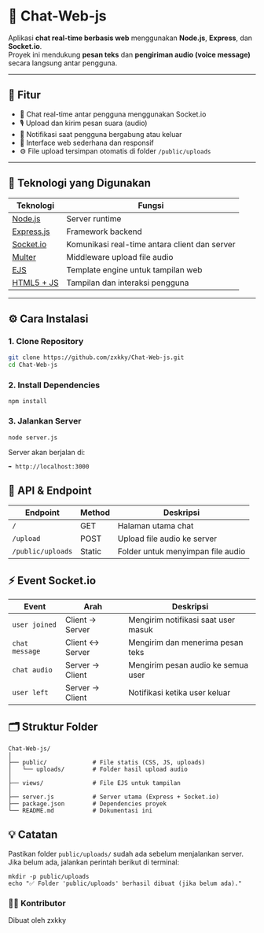 # 💬 Chat-Web-js

Aplikasi **chat real-time berbasis web** menggunakan **Node.js**, **Express**, dan **Socket.io**.  
Proyek ini mendukung **pesan teks** dan **pengiriman audio (voice message)** secara langsung antar pengguna.

---

## 🚀 Fitur

- 💬 Chat real-time antar pengguna menggunakan Socket.io  
- 🎙️ Upload dan kirim pesan suara (audio)  
- 👥 Notifikasi saat pengguna bergabung atau keluar  
- 🧭 Interface web sederhana dan responsif  
- ⚙️ File upload tersimpan otomatis di folder `/public/uploads`

---

## 🧩 Teknologi yang Digunakan

| Teknologi | Fungsi |
|------------|--------|
| [Node.js](https://nodejs.org/) | Server runtime |
| [Express.js](https://expressjs.com/) | Framework backend |
| [Socket.io](https://socket.io/) | Komunikasi real-time antara client dan server |
| [Multer](https://github.com/expressjs/multer) | Middleware upload file audio |
| [EJS](https://ejs.co/) | Template engine untuk tampilan web |
| [HTML5 + JS](https://developer.mozilla.org/en-US/docs/Web/HTML) | Tampilan dan interaksi pengguna |

---

## ⚙️ Cara Instalasi

### 1. Clone Repository
```bash
git clone https://github.com/zxkky/Chat-Web-js.git
cd Chat-Web-js
```
### 2. Install Dependencies
```
npm install
```
### 3. Jalankan Server
```
node server.js
```
Server akan berjalan di:
```
➡️ http://localhost:3000
```
## 🔧 API & Endpoint

| Endpoint           | Method | Deskripsi                          |
|--------------------|---------|------------------------------------|
| `/`                | GET     | Halaman utama chat                 |
| `/upload`          | POST    | Upload file audio ke server        |
| `/public/uploads`  | Static  | Folder untuk menyimpan file audio  |

## ⚡ Event Socket.io

| Event          | Arah              | Deskripsi                                 |
|----------------|-------------------|-------------------------------------------|
| `user joined`  | Client → Server   | Mengirim notifikasi saat user masuk       |
| `chat message` | Client ↔ Server   | Mengirim dan menerima pesan teks          |
| `chat audio`   | Server → Client   | Mengirim pesan audio ke semua user        |
| `user left`    | Server → Client   | Notifikasi ketika user keluar             |

## 🗂️ Struktur Folder
```
Chat-Web-js/
│
├── public/             # File statis (CSS, JS, uploads)
│   └── uploads/        # Folder hasil upload audio
│
├── views/              # File EJS untuk tampilan
│
├── server.js           # Server utama (Express + Socket.io)
├── package.json        # Dependencies proyek
└── README.md           # Dokumentasi ini
```
## 💡 Catatan

Pastikan folder `public/uploads/` sudah ada sebelum menjalankan server.  
Jika belum ada, jalankan perintah berikut di terminal:

```
mkdir -p public/uploads
echo "✅ Folder 'public/uploads' berhasil dibuat (jika belum ada)."
```
### 👨‍💻 Kontributor

Dibuat oleh zxkky
